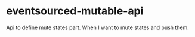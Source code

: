 # eventsourced-mutable-api

Api to define mute states part.
When I want to mute states and push them.
